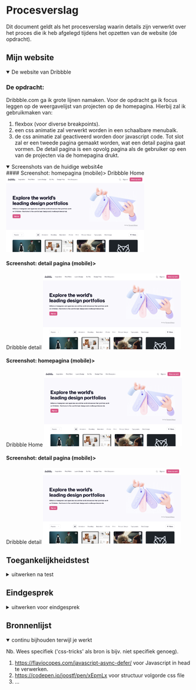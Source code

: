 # Procesverslag
Dit document geldt als het procesverslag waarin details zijn verwerkt over het proces die ik heb afgelegd tijdens het opzetten van de website (de opdracht).

## Mijn website

<details open>
<summary>De website van Dribbble</summary>

### De opdracht:
Dribbble.com ga ik grote lijnen namaken.
Voor de opdracht ga ik focus leggen op de weergavelijst van projecten op de homepagina. Hierbij zal ik gebruikmaken van: 
1. flexbox (voor diverse breakpoints).
2. een css animatie zal verwerkt worden in een schaalbare menubalk.
3. de css animatie zal geactiveerd worden door javascript code.
Tot slot zal er een tweede pagina gemaakt worden, wat een detail pagina gaat vormen. De detail pagina is een opvolg pagina als de gebruiker op een van de projecten via de homepagina drukt.

<details open>
<summary>Screenshots van de huidige websit4e</summary>
#### Screenshot: homepagina (mobile)>
Dribbble Home
<img src="images/logboek/dribbble1.png" width="375px" alt="mobile-homescherm-dribbble">

#### Screenshot: detail pagina (mobile)>
Dribbble detail
<img src="images/logboek/dribbble1.png" width="375px" alt="mobile-homescherm-dribbble">

#### Screenshot: homepagina (mobile)>
Dribbble Home
<img src="images/logboek/dribbble1.png" width="375px" alt="mobile-homescherm-dribbble">

#### Screenshot: detail pagina (mobile)>
Dribbble detail
<img src="images/logboek/dribbble1.png" width="375px" alt="mobile-homescherm-dribbble">
</details>

</details>

## Toegankelijkheidstest

<details>
<summary>uitwerken na test</summary>

### Bevindingen
Lijst met je bevindingen die in de test naar voren kwamen:

#### Titel eerste bevinding
Hier korte omschrijving (met indien nodig een afbeelding)

Hier een omschrijving van hoe het opgelost kan worden (met indien nodig een afbeelding)


#### Titel tweede bevinding.
Hier korte omschrijving (met indien nodig een afbeelding)

Hier een omschrijving van hoe het opgelost kan worden (met indien nodig een afbeelding)


#### Titel volgende bevinding.
Hier korte omschrijving (met indien nodig een afbeelding)

Hier een omschrijving van hoe het opgelost kan worden (met indien nodig een afbeelding)


#### Titel nog een bevinding.
Hier korte omschrijving (met indien nodig een afbeelding)

Hier een omschrijving van hoe het opgelost kan worden (met indien nodig een afbeelding)

</details>

## Eindgesprek

<details>
<summary>uitwerken voor eindgesprek</summary>

### Stand van zaken
hier dit ging goed & dit was lastig (neem ook screenshots op van delen van je website en code)

### Screenshot(s)

hier screenshot(s) van je eindresultaat

</details>

## Bronnenlijst

<details open>
<summary>continu bijhouden terwijl je werkt</summary>

Nb. Wees specifiek ('css-tricks' als bron is bijv. niet specifiek genoeg).

1. https://flaviocopes.com/javascript-async-defer/ voor Javascript in head te verwerken.
2. https://codepen.io/joostf/pen/xEpmLx voor structuur volgorde css file
3. ...

</details>

